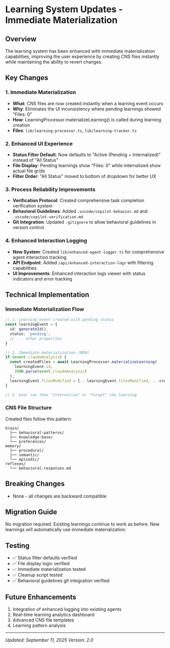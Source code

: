 # Learning System Updates - Immediate Materialization

## Overview
The learning system has been enhanced with immediate materialization capabilities, improving the user experience by creating CNS files instantly while maintaining the ability to revert changes.

## Key Changes

### 1. Immediate Materialization
- **What**: CNS files are now created instantly when a learning event occurs
- **Why**: Eliminates the UI inconsistency where pending learnings showed "Files: 0"
- **How**: LearningProcessor.materializeLearning() is called during learning creation
- **Files**: `lib/learning-processor.ts`, `lib/learning-tracker.ts`

### 2. Enhanced UI Experience
- **Status Filter Default**: Now defaults to "Active (Pending + Internalized)" instead of "All Status"
- **File Display**: Pending learnings show "Files: 0" while internalized show actual file grids
- **Filter Order**: "All Status" moved to bottom of dropdown for better UX

### 3. Process Reliability Improvements
- **Verification Protocol**: Created comprehensive task completion verification system
- **Behavioral Guidelines**: Added `.vscode/copilot-behavior.md` and `.vscode/copilot-verification.md`
- **Git Integration**: Updated `.gitignore` to allow behavioral guidelines in version control

### 4. Enhanced Interaction Logging
- **New System**: Created `lib/enhanced-agent-logger.ts` for comprehensive agent interaction tracking
- **API Endpoint**: Added `/api/enhanced-interaction-logs` with filtering capabilities
- **UI Improvements**: Enhanced interaction logs viewer with status indicators and error tracking

## Technical Implementation

### Immediate Materialization Flow
```typescript
// 1. Learning event created with pending status
const learningEvent = {
  id: generateId(),
  status: 'pending',
  // ... other properties
}

// 2. Immediate materialization (NEW)
if (event.claudeAnalysis) {
  const createdFiles = await LearningProcessor.materializeLearning(
    learningEvent.id, 
    JSON.parse(event.claudeAnalysis)
  );
  learningEvent.filesModified = [...learningEvent.filesModified, ...createdFiles];
}

// 3. User can then "Internalize" or "Forget" the learning
```

### CNS File Structure
Created files follow this pattern:
```
brain/
  ├── behavioral-patterns/
  ├── knowledge-base/
  └── preferences/
memory/
  ├── procedural/
  ├── semantic/
  └── episodic/
reflexes/
  └── behavioral-responses.md
```

## Breaking Changes
- None - all changes are backward compatible

## Migration Guide
No migration required. Existing learnings continue to work as before. New learnings will automatically use immediate materialization.

## Testing
- ✅ Status filter defaults verified
- ✅ File display logic verified
- ✅ Immediate materialization tested
- ✅ Cleanup script tested
- ✅ Behavioral guidelines git integration verified

## Future Enhancements
1. Integration of enhanced logging into existing agents
2. Real-time learning analytics dashboard
3. Advanced CNS file templates
4. Learning pattern analysis

---
*Updated: September 11, 2025*
*Version: 2.0*
